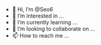 - 👋 Hi, I’m @Seo6
- 👀 I’m interested in ...
- 🌱 I’m currently learning ...
- 💞️ I’m looking to collaborate on ...
- 📫 How to reach me ...

<!---
Seo6/Seo6 is a ✨ special ✨ repository because its `README.md` (this file) appears on your GitHub profile.
You can click the Preview link to take a look at your changes.
--duplichecker.click->
